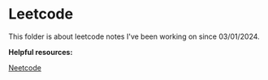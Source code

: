 # Leetcode

This folder is about leetcode notes I've been working on since 03/01/2024.

**Helpful resources:**

[Neetcode](https://neetcode.io/practice)
